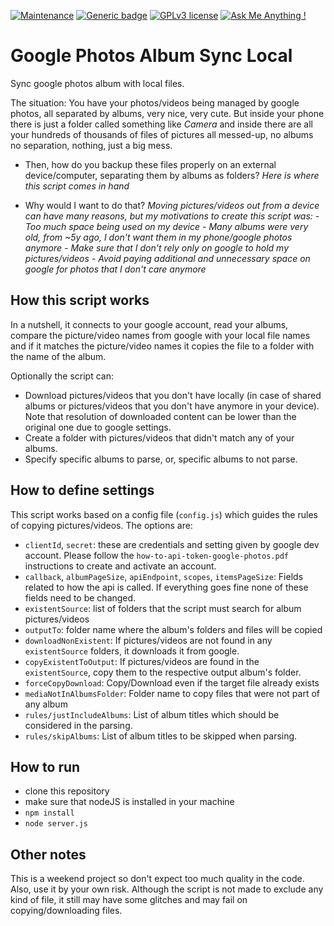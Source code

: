 [![Maintenance](https://img.shields.io/badge/Maintained%3F-no-red.svg)](https://bitbucket.org/lbesson/ansi-colors)
[![Generic badge](https://img.shields.io/badge/Status-Alpha-red.svg)](https://shields.io/)
[![GPLv3 license](https://img.shields.io/badge/License-Apache-purple.svg)](http://perso.crans.org/besson/LICENSE.html)
[![Ask Me Anything !](https://img.shields.io/badge/Ask%20me-anything-1abc9c.svg)](https://GitHub.com/Naereen/ama)

# Google Photos Album Sync Local
Sync google photos album with local files.

The situation: You have your photos/videos being managed by google photos, all separated by albums, very nice, very cute. But inside your phone there is just a folder called something like *Camera* and inside there are all your hundreds of thousands of files of pictures all messed-up, no albums no separation, nothing, just a big mess.

- Then, how do you backup these files properly on an external device/computer, separating them by albums as folders?
*Here is where this script comes in hand*

- Why would I want to do that?
*Moving pictures/videos out from a device can have many reasons, but my motivations to create this script was:*
*- Too much space being used on my device*
*- Many albums were very old, from ~5y ago, I don't want them in my phone/google photos anymore*
*- Make sure that I don't rely only on google to hold my pictures/videos*
*- Avoid paying additional and unnecessary space on google for photos that I don't care anymore*

## How this script works
In a nutshell, it connects to your google account, read your albums, compare the picture/video names from google with your local file names and if it matches the picture/video names it copies the file to a folder with the name of the album.

Optionally the script can:
- Download pictures/videos that you don't have locally (in case of shared albums or pictures/videos that you don't have anymore in your device). Note that resolution of downloaded content can be lower than the original one due to google settings.
- Create a folder with pictures/videos that didn't match any of your albums.
- Specify specific albums to parse, or, specific albums to not parse.

## How to define settings
This script works based on a config file (`config.js`) which guides the rules of copying pictures/videos.
The options are:
- `clientId`, `secret`: these are credentials and setting given by google dev account. Please follow the `how-to-api-token-google-photos.pdf` instructions to create and activate an account.
- `callback`, `albumPageSize`, `apiEndpoint`, `scopes`, `itemsPageSize`: Fields related to how the api is called. If everything goes fine none of these fields need to be changed.
- `existentSource`: list of folders that the script must search for album pictures/videos
- `outputTo`: folder name where the album's folders and files will be copied
- `downloadNonExistent`: If pictures/videos are not found in any `existentSource` folders, it downloads it from google.
- `copyExistentToOutput`: If pictures/videos are found in the `existentSource`, copy them to the respective output album's folder.
- `forceCopyDownload`: Copy/Download even if the target file already exists
- `mediaNotInAlbumsFolder`: Folder name to copy files that were not part of any album
- `rules/justIncludeAlbums`: List of album titles which should be considered in the parsing.
- `rules/skipAlbums`: List of album titles to be skipped when parsing.

## How to run
- clone this repository
- make sure that nodeJS is installed in your machine
- `npm install`
- `node server.js`

## Other notes
This is a weekend project so don't expect too much quality in the code.
Also, use it by your own risk. Although the script is not made to exclude any kind of file, it still may have some glitches and may fail on copying/downloading files.
